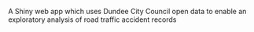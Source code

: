 A Shiny web app which uses Dundee City Council open data to enable an exploratory analysis of road traffic accident records

